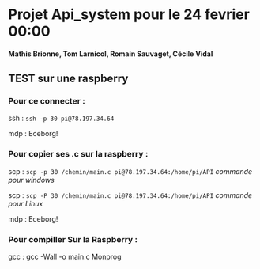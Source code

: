 # Projet Api_system pour le 24 fevrier 00:00 
#### Mathis Brionne, Tom Larnicol, Romain Sauvaget, Cécile Vidal 

## TEST sur une raspberry
### Pour ce connecter :

ssh : `ssh -p 30 pi@78.197.34.64`   

mdp : Eceborg!

### Pour copier ses .c sur la raspberry : 

scp : `scp -p 30 /chemin/main.c pi@78.197.34.64:/home/pi/API` _commande_ _pour_ _windows_ 

scp : `scp -P 30 /chemin/main.c pi@78.197.34.64:/home/pi/API` _commande_ _pour_ _Linux_

mdp : Eceborg!

### Pour compiller **Sur la Raspberry** :

gcc : gcc -Wall -o main.c Monprog

